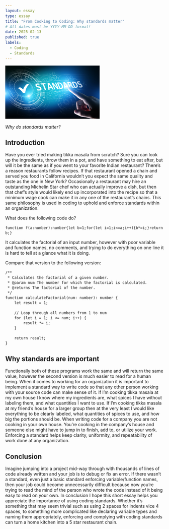 ```yaml
---
layout: essay
type: essay
title: "From Cooking to Coding: Why standards matter"
# All dates must be YYYY-MM-DD format!
date: 2025-02-13
published: true
labels:
  - Coding
  - Standards
---
```


<img width="300px" class="rounded float-start pe-4" src="../img/essayimages/Standards.jpeg">

*Why do standards matter?*

## Introduction

Have you ever tried making tikka masala from scratch? Sure you can look up the ingredients, throw them in a pot, and have something to eat after, but will it be the same as if you went to your favorite Indian restaurant? There’s a reason restaurants follow recipes. If that restaurant opened a chain and served you food in California wouldn’t you expect the same quality and taste as the one in New York? Occasionally a restaurant may hire an outstanding Michelin Star chef who can actually improve a dish, but then that chef’s style would likely end up incorporated into the recipe so that a minimum wage cook can make it in any one of the restaurant’s chains. This same philosophy is used in coding to uphold and enforce standards within an organization.

What does the following code do?

```
function f(a:number):number{let b=1;for(let i=1;i<=a;i++){b*=i;}return b;}
```

It calculates the factorial of an input number, however with poor variable and function names, no comments, and trying to do everything on one line it is hard to tell at a glance what it is doing.

Compare that version to the following version:

```
/**
 * Calculates the factorial of a given number.
 * @param num The number for which the factorial is calculated.
 * @returns The factorial of the number.
 */
function calculateFactorial(num: number): number {
    let result = 1;

    // Loop through all numbers from 1 to num
    for (let i = 1; i <= num; i++) {
        result *= i;
    }

    return result;
}
```

## Why standards are important

Functionally both of these programs work the same and will return the same value, however the second version is much easier to read for a human being. When it comes to working for an organization it is important to implement a standard way to write code so that any other person working with your source code can make sense of it. If I’m cooking tikka masala at my own house I know where my ingredients are, what spices I have without labeling them, and what quantities I want to use. If I’m cooking tikka masala at my friend’s house for a larger group then at the very least I would like everything to be clearly labeled, what quantities of spices to use, and how big the portions should be. When writing code for a company you are not cooking in your own house. You’re cooking in the company’s house and someone else might have to jump in to finish, add to, or utilize your work. Enforcing a standard helps keep clarity, uniformity, and repeatability of work done at any organization.

## Conclusion

Imagine jumping into a project mid-way through with thousands of lines of code already written and your job is to debug or fix an error. If there wasn’t a standard, even just a basic standard enforcing variable/function names, then your job could become unnecessarily difficult because now you’re trying to read the mind of the person who wrote the code instead of it being easy to read on your own. In conclusion I hope this short essay helps you appreciate the importance of using coding standards. Whether it’s something that may seem trivial such as using 2 spaces for indents vice 4 spaces, to something more complicated like declaring variable types and naming them appropriately, enforcing and complying with coding standards can turn a home kitchen into a 5 star restaurant chain.
